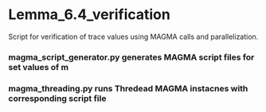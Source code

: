 # Lemma_6.4_verification
Script for verification of trace values using MAGMA calls and parallelization.
### magma_script_generator.py generates MAGMA script files for set values of m
### magma_threading.py runs  Thredead MAGMA instacnes with corresponding script file